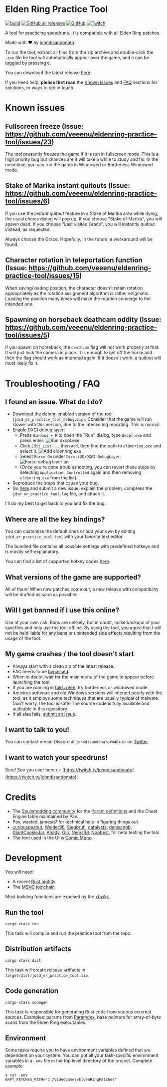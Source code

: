 # Elden Ring Practice Tool

[![build](https://github.com/veeenu/eldenring-practice-tool/actions/workflows/build.yml/badge.svg)](https://github.com/veeenu/eldenring-practice-tool/actions)
[![GitHub all releases](https://img.shields.io/github/downloads/veeenu/eldenring-practice-tool/total)](https://github.com/veeenu/eldenring-practice-tool/releases/latest)
[![GitHub](https://img.shields.io/github/license/veeenu/eldenring-practice-tool)](https://github.com/veeenu/eldenring-practice-tool/blob/main/LICENSE) 
[![Twitch](https://img.shields.io/twitch/status/johndisandonato?style=social)](https://twitch.tv/johndisandonato)

A tool for practicing speedruns. It is compatible with all Elden Ring patches.

Made with ❤️ by [johndisandonato](https://twitch.tv/johndisandonato).

To run the tool, extract all files from the zip archive and double-click the
`.exe` file he tool will automatically appear over the game, and it can be
toggled by pressing `0`.

You can download the latest release [here](https://github.com/veeenu/eldenring-practice-tool/releases/latest).

If you need help, **please first read** the [Known Issues](#known-issues) and [FAQ](#troubleshooting--faq) sections for
solutions, or ways to get in touch.

# Known issues

## Fullscreen freeze (Issue: https://github.com/veeenu/eldenring-practice-tool/issues/23)

The tool presently freezes the game if it is run in fullscreen mode. This is a high priority bug but chances are
it will take a while to study and fix. In the meantime, you can run the game in Windowed or Borderless Windowed mode.

## Stake of Marika instant quitouts (Issue: https://github.com/veeenu/eldenring-practice-tool/issues/6)

If you use the *instant quitout* feature in a Stake of Marika area while dying, the usual choice dialog will pop up.
If you choose "Stake of Marika", you will spawn dead. If you choose "Last visited Grace", you will
instantly quitout instead, as requested.

Always choose the Grace. Hopefully, in the future, a workaround will be found.

## Character rotation in teleportation function (Issue: https://github.com/veeenu/eldenring-practice-tool/issues/15)

When saving/loading position, the character doesn't retain rotation appropriately as the rotation
assignment algorithm is rather enigmatic. Loading the position many times will make the rotation
converge to the intended one.

## Spawning on horseback deathcam oddity (Issue: https://github.com/veeenu/eldenring-practice-tool/issues/5)

If you spawn on horseback, the `deathcam` flag will not work properly at first.
It will just lock the camera in place. It is enough to get off the horse and then the
flag should work as intended again. If it doesn't work, a quitout will most likely fix it.

# Troubleshooting / FAQ

## I found an issue. What do I do?

- Download the debug-enabled version of the tool (`jdsd_er_practice_tool_debug.zip`). Consider that
  the game will run slower with this version, due to the intense log reporting. This is normal.
- Enable DXGI debug layer:
  - Press `Windows + R` to open the "Run" dialog, type `dxcpl.exe` and press enter.
    ![Run dxcpl.exe](lib/data/dxcpl0.png)
  - Click `Edit List...`, then `Add`, then find the path to `eldenring.exe` and select it.
    ![Add eldenring.exe](lib/data/dxcpl1.png)
  - Select `Force On` under `Direct3D/DXGI DebugLayer`.
    ![Force debug layer on](lib/data/dxcpl2.png)
  - (Once you're done troubleshooting, you can revert these steps by selecting `Application Controlled` again and
    then removing `eldenring.exe` from the list).
- Reproduce the steps that cause your bug.
- Go [here](https://github.com/veeenu/eldenring-practice-tool/issues/new) and submit a new issue:
  explain the problem, compress the `jdsd_er_practice_tool.log` file, and attach it.

I'll do my best to get back to you and fix the bug.

## Where are all the key bindings?

You can customize the default ones or add your own by editing
`jdsd_er_practice_tool.toml` with your favorite text editor.

The bundled file contains all possible settings with predefined hotkeys and is
mostly self-explanatory.

You can find a list of supported hotkey codes [here](https://github.com/veeenu/darksoulsiii-practice-tool/blob/7aa6ac33c6f155d35d0fa99ab100c8caa13913f9/practice-tool/src/util/vk.rs#L15-L186).

## What versions of the game are supported?

All of them! When new patches come out, a new release with compatibility will be drafted as soon as possible.

## Will I get banned if I use this online?

Use at your own risk. Bans are unlikely, but in doubt, make backups of your savefiles and only use the tool offline.
By using the tool, you agree that I will not be held liable for any bans or unintended side effects resulting from the usage of the tool.

## My game crashes / the tool doesn't start

- Always start with a clean zip of the latest release.
- EAC needs to be [bypassed](https://wiki.speedsouls.com/eldenring:EAC_Bypass).
- When in doubt, wait for the main menu of the game to appear before launching the tool.
- If you are running in [fullscreen](https://github.com/veeenu/eldenring-practice-tool/issues/23), try borderless or windowed mode.
- Antivirus software and old Windows versions will interact poorly with the tool, as it
  employs some techniques that are usually typical of malware. Don't worry, the tool is
  safe! The source code is fully available and auditable in this repository.
- If all else fails, [submit an issue](#i-found-an-issue-what-do-i-do).

## I want to talk to you!

You can contact me on Discord at `johndisandonato#4484` or on [Twitter](https://twitter.com/johndisandonato).

## I want to watch your speedruns!

Sure! See you over here 👉 [https://twitch.tv/johndisandonato](https://twitch.tv/johndisandonato)!

# Credits

- The [Soulsmodding community](http://soulsmodding.wikidot.com/) for the
  [Param definitions](https://github.com/soulsmods/Paramdex) and the
  Cheat Engine table maintained by Pav.
- Pav, wasted, jamesq7 for technical help in figuring things out.
- [curiouspeanut](https://twitch.tv/curiouspeanut), [Weider96](https://twitch.tv/weider96),
  [Siegbruh](https://twitch.tv/siegbruh), [catalystz](https://twitch.tv/catalystz),
  [danisangb](https://twitch.tv/danisangb), [GiantCookieJar](https://twitch.tv/GiantCookieJar),
  [Ahady](https://twitch.tv/ahady), [Gin](https://twitch.tv/g1nnz),
  [Nemz38](https://twitch.tv/nemz38), [Noobest](https://twitch.tv/noobest),
  for beta testing the tool.
- The font used in the UI is [Comic Mono](https://github.com/dtinth/comic-mono-font).

# Development

You will need:

- A recent [Rust nightly](https://rustup.rs/)
- The [MSVC toolchain](https://visualstudio.microsoft.com/vs/features/cplusplus/)

Most building functions are exposed by the [xtasks](https://github.com/matklad/cargo-xtask).

## Run the tool

```
cargo xtask run
```

This task will compile and run the practice tool from the repo.

## Distribution artifacts

```
cargo xtask dist
```

This task will create release artifacts in `target/dist/jdsd_er_practice_tool.zip`.

## Code generation

```
cargo xtask codegen
```

This task is responsible for generating Rust code from various external sources.
Examples: params from [Paramdex](https://github.com/soulsmods/Paramdex), base pointers for
array-of-byte scans from the Elden Ring executables.

## Environment

Some tasks require you to have environment variables defined that are dependent on your system.
You can put all your task-specific environment variables in a `.env` file in the top level directory
of the project. Complete example:

```
$ cat .env
ERPT_PATCHES_PATH="C:/Videogames/EldenRingPatches"
```
